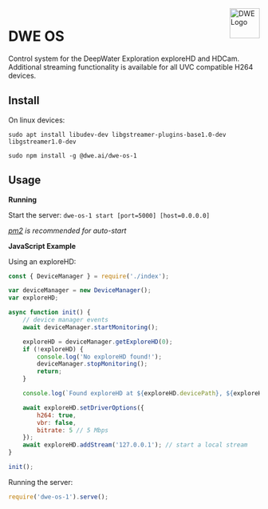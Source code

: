 
<a href="https://dwe.ai/">
    <img src="https://docs.dwe.ai/_static/dwe_transparent.png" alt="DWE Logo" title="DeepWater Exploration" align="right" height="60" />
</a>

# DWE OS

Control system for the DeepWater Exploration exploreHD and HDCam. Additional streaming functionality is available for all UVC compatible H264 devices.

## Install

On linux devices:

`sudo apt install libudev-dev libgstreamer-plugins-base1.0-dev libgstreamer1.0-dev`

`sudo npm install -g @dwe.ai/dwe-os-1`

## Usage

**Running**

Start the server: `dwe-os-1 start [port=5000] [host=0.0.0.0]`

*[pm2](https://www.npmjs.com/package/pm2) is recommended for auto-start*

**JavaScript Example**

Using an exploreHD:
```js
const { DeviceManager } = require('./index');

var deviceManager = new DeviceManager();
var exploreHD;

async function init() {
    // device manager events
    await deviceManager.startMonitoring();

    exploreHD = deviceManager.getExploreHD(0);
    if (!exploreHD) {
        console.log('No exploreHD found!');
        deviceManager.stopMonitoring();
        return;
    }

    console.log(`Found exploreHD at ${exploreHD.devicePath}, ${exploreHD.info.name}: ${exploreHD.info.manufacturer}`);

    await exploreHD.setDriverOptions({
        h264: true,
        vbr: false,
        bitrate: 5 // 5 Mbps
    });
    await exploreHD.addStream('127.0.0.1'); // start a local stream
}

init();
```

Running the server:
```js
require('dwe-os-1').serve();
```
